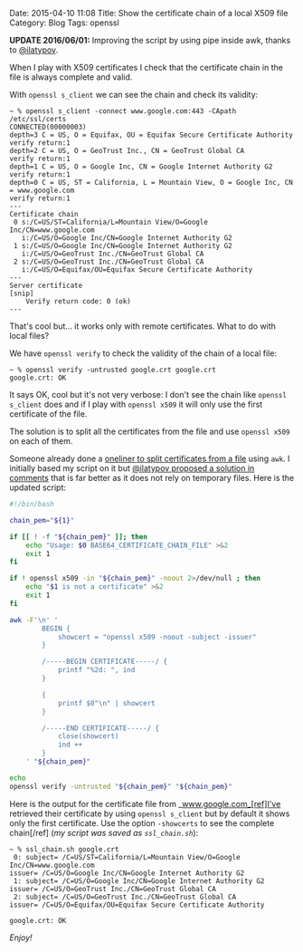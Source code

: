 Date: 2015-04-10 11:08
Title: Show the certificate chain of a local X509 file
Category: Blog
Tags: openssl

<div class="alert-info">
  <strong>UPDATE 2016/06/01:</strong> Improving the script by using pipe inside awk, thanks to <a href="#comment-2650059724">@ilatypov</a>.
</div>

When I play with X509 certificates I check that the certificate chain in the file is always complete and valid.

With `openssl s_client` we can see the chain and check its validity:

```
~ % openssl s_client -connect www.google.com:443 -CApath /etc/ssl/certs
CONNECTED(00000003)
depth=3 C = US, O = Equifax, OU = Equifax Secure Certificate Authority
verify return:1
depth=2 C = US, O = GeoTrust Inc., CN = GeoTrust Global CA
verify return:1
depth=1 C = US, O = Google Inc, CN = Google Internet Authority G2
verify return:1
depth=0 C = US, ST = California, L = Mountain View, O = Google Inc, CN = www.google.com
verify return:1
---
Certificate chain
 0 s:/C=US/ST=California/L=Mountain View/O=Google Inc/CN=www.google.com
   i:/C=US/O=Google Inc/CN=Google Internet Authority G2
 1 s:/C=US/O=Google Inc/CN=Google Internet Authority G2
   i:/C=US/O=GeoTrust Inc./CN=GeoTrust Global CA
 2 s:/C=US/O=GeoTrust Inc./CN=GeoTrust Global CA
   i:/C=US/O=Equifax/OU=Equifax Secure Certificate Authority
---
Server certificate
[snip]
    Verify return code: 0 (ok)
---

```

That's cool but... it works only with remote certificates. What to do with local files?

We have `openssl verify` to check the validity of the chain of a local file:

```
~ % openssl verify -untrusted google.crt google.crt
google.crt: OK
```
It says OK, cool but it's not very verbose: I don't see the chain like `openssl s_client` does and if I play with `openssl x509` it will only use the first certificate of the file.

The solution is to split all the certificates from the file and use `openssl x509` on each of them.

Someone already done a [oneliner to split certificates from a file](http://stackoverflow.com/questions/3777075/ssl-certificate-rejected-trying-to-access-github-over-https-behind-firewall/4454754#4454754) using `awk`. I initially based my script on it but [@ilatypov proposed a solution in comments](#comment-2650059724) that is far better as it does not rely on temporary files. Here is the updated script:

``` bash
#!/bin/bash

chain_pem="${1}"

if [[ ! -f "${chain_pem}" ]]; then
    echo "Usage: $0 BASE64_CERTIFICATE_CHAIN_FILE" >&2
    exit 1
fi

if ! openssl x509 -in "${chain_pem}" -noout 2>/dev/null ; then
    echo "$1 is not a certificate" >&2
    exit 1
fi

awk -F'\n' '
        BEGIN {
            showcert = "openssl x509 -noout -subject -issuer"
        }

        /-----BEGIN CERTIFICATE-----/ {
            printf "%2d: ", ind
        }

        {
            printf $0"\n" | showcert
        }

        /-----END CERTIFICATE-----/ {
            close(showcert)
            ind ++
        }
    ' "${chain_pem}"

echo
openssl verify -untrusted "${chain_pem}" "${chain_pem}"
```

Here is the output for the certificate file from _www.google.com_[ref]I've retrieved their certificate by using `openssl s_client` but by default it shows only the first certificate. Use the option `-showcerts` to see the complete chain[/ref] (_my script was saved as `ssl_chain.sh`_):
```
~ % ssl_chain.sh google.crt
 0: subject= /C=US/ST=California/L=Mountain View/O=Google Inc/CN=www.google.com
issuer= /C=US/O=Google Inc/CN=Google Internet Authority G2
 1: subject= /C=US/O=Google Inc/CN=Google Internet Authority G2
issuer= /C=US/O=GeoTrust Inc./CN=GeoTrust Global CA
 2: subject= /C=US/O=GeoTrust Inc./CN=GeoTrust Global CA
issuer= /C=US/O=Equifax/OU=Equifax Secure Certificate Authority

google.crt: OK
```

_Enjoy!_
